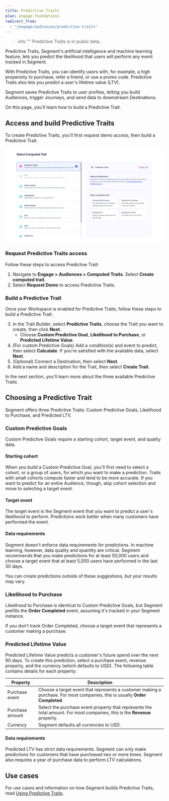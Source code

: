 ```yaml
---
title: Predictive Traits
plan: engage-foundations
redirect_from:
  - "/engage/audiences/predictive-traits"
---
```


> info ""
> Predictive Traits is in public beta.

Predictive Traits, Segment's artificial intelligence and machine learning feature, lets you predict the likelihood that users will perform any event tracked in Segment. 

With Predictive Traits, you can identify users with, for example, a high propensity to purchase, refer a friend, or use a promo code. Predictive Traits also lets you predict a user's lifetime value (LTV).

Segment saves Predictive Traits to user profiles, letting you build Audiences, trigger Journeys, and send data to downstream Destinations.

On this page, you'll learn how to build a Predictive Trait.

## Access and build Predictive Traits

To create Predictive Traits, you'll first request demo access, then build a Predictive Trait.

![The Predictive Trait builder in the Segment UI](../../images/trait_builder.png)


### Request Predictive Traits access

Follow these steps to access Predictive Trait:

1. Navigate to **Engage > Audiences > Computed Traits**. Select **Create computed trait**.
2. Select **Request Demo** to access Predictive Traits.

### Build a Predictive Trait

Once your Workspace is enabled for Predictive Traits, follow these steps to build a Predictive Trait:

3. In the Trait Builder, select **Predictive Traits**, choose the Trait you want to create, then click **Next**.
    - Choose **Custom Predictive Goal**, **Likelihood to Purchase**, or **Predicted Lifetime Value**.
4. (For custom Predictive Goals) Add a condition(s) and event to predict, then select **Calculate**. If you're satisfied with the available data, select **Next**.
5. (Optional) Connect a Destination, then select **Next**.
6. Add a name and description for the Trait, then select **Create Trait**.

In the next section, you'll learn more about the three available Predictive Traits.

## Choosing a Predictive Trait

Segment offers three Predictive Traits: Custom Predictive Goals, Likelihood to Purchase, and Predicted LTV.

### Custom Predictive Goals

Custom Predictive Goals require a starting cohort, target event, and quality data.

#### Starting cohort

When you build a Custom Predictive Goal, you'll first need to select a cohort, or a group of users, for which you want to make a prediction. Traits with small cohorts compute faster and tend to be more accurate. If you want to predict for an entire Audience, though, skip cohort selection and move to selecting a target event.

#### Target event

The target event is the Segment event that you want to predict a user's likelihood to perform. Predictions work better when many customers have performed the event.

#### Data requirements

Segment doesn't enforce data requirements for predictions. In machine learning, however, data quality and quantity are critical. Segment recommends that you make predictions for at least 50,000 users and choose a target event that at least 5,000 users have performed in the last 30 days. 

You can create predictions outside of these suggestions, but your results may vary.

### Likelihood to Purchase

Likelihood to Purchase is identical to Custom Predictive Goals, but Segment prefills the **Order Completed** event, assuming it's tracked in your Segment instance. 

If you don’t track Order Completed, choose a target event that represents a customer making a purchase.

### Predicted Lifetime Value

Predicted Lifetime Value predicts a customer's future spend over the next 90 days. To create this prediction, select a purchase event, revenue property, and the currency (which defaults to USD). The following table contains details for each property:

| Property        | Description                                                                                                                  |
| --------------- | ---------------------------------------------------------------------------------------------------------------------------- |
| Purchase event  | Choose a target event that represents a customer making a purchase. For most companies, this is usually **Order Completed**. |
| Purchase amount | Select the purchase event property that represents the total amount. For most companies, this is the **Revenue** property.   |
| Currency        | Segment defaults all currencies to USD.                                                                                       |

#### Data requirements

Predicted LTV has strict data requirements. Segment can only make predictions for customers that have purchased two or more times. Segment also requires a year of purchase data to perform LTV calculations.

## Use cases

For use cases and information on how Segment builds Predictive Traits, read [Using Predictive Traits](/docs/engage/audiences/predictive-traits/using-predictive-traits/).

